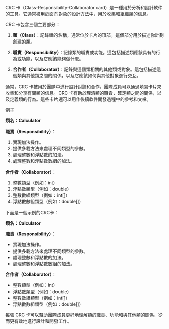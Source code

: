 CRC 卡（Class-Responsibility-Collaborator card）是一種用於分析和設計軟件的工具。它通常被用於面向對象的設計方法中，用於收集和組織類的信息。

CRC 卡包含三個主要部分：

1. **類（Class）**：記錄類的名稱，通常位於卡片的頂部。這個部分用於描述你計劃創建的類。

2. **職責（Responsibility）**：記錄類的職責或功能。這包括描述類應該具有的行為或功能，以及它應該能夠做什麼。

3. **合作者（Collaborator）**：記錄與這個類相關的其他類或對象。這包括描述這個類與其他類之間的關係，以及它應該如何與其他對象進行交互。

通常，CRC 卡被用於團隊中進行設計討論和合作，團隊成員可以通過填寫卡片來收集和分享有關類的信息。CRC 卡有助於理清類的職責，確定類之間的關係，以及定義類的行為。這些卡片還可以用作後續軟件開發過程中的參考和文檔。

[例子](程序设计/CSharp/多载)

**類名：Calculator**

**職責（Responsibility）**：
1. 實現加法操作。
2. 提供多載方法來處理不同類型的參數。
3. 處理整數和浮點數的加法。
4. 處理整數和浮點數數組的加法。

**合作者（Collaborator）**：
1. 整數類型（例如：int）
2. 浮點數類型（例如：double）
3. 整數數組類型（例如：int[]）
4. 浮點數數組類型（例如：double[]）

下面是一個示例的CRC卡：

**類名：Calculator**

**職責（Responsibility）**：
- 實現加法操作。
- 提供多載方法來處理不同類型的參數。
- 處理整數和浮點數的加法。
- 處理整數和浮點數數組的加法。

**合作者（Collaborator）**：
- 整數類型（例如：int）
- 浮點數類型（例如：double）
- 整數數組類型（例如：int[]）
- 浮點數數組類型（例如：double[]）

每張 CRC 卡可以幫助團隊成員更好地理解類的職責、功能和與其他類的關係，從而更有效地進行設計和開發工作。
